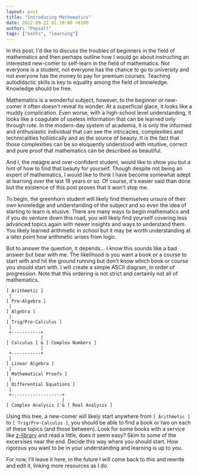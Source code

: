 ```yaml
---
layout: post
title: "Introducing Mathematics"
date: 2022-09-22 01:10:00 +0100
author: "Pepsalt"
tags: ["maths", "learning"]
---
```

In this post, I'd like to discuss the troubles of beginners in the field of mathematics and then perhaps outline how I would go about instructing an interested new-comer to self-learn in the field of mathematics. Not everyone is a student, not everyone has the chance to go to university and not everyone has the money to pay for premium courses. Teaching autodidactic skills is key to equality among the field of knowledge. Knowledge should be free.

Mathematics is a wonderful subject, however, to the beginner or new-comer it often doesn't reveal its wonder. At a superficial glace, it looks like a muddy complication. Even worse, with a high-school level understanding, it looks like a coagulate of useless information that can be learned only through rote. In the modern-day system of academia, it is only the informed and enthusiastic individual that can see the intricacies, complexities and technicalities hollistically and as the source of beauty. It is the fact that those complexities can be so eloquently understood with intuitive, correct and pure proof that mathematics can be described as beautiful.

And I, the meagre and over-confident student, would like to show you but a hint of how to find that beauty for yourself. Though despite not being an expert of mathematics, I would like to think I have become somewhat adept at learning over the last 18 years or so. Of course, it's easier said than done but the existence of this post proves that it won't stop me.

To begin, the greenhorn student will likely find themselves unsure of their own knowledge and understanding of the subject and so even the idea of starting to learn is elusive. There are many ways to begin mathematics and if you do venture down this road, you will likely find yourself covering less advanced topics again with newer insights and ways to understand them. You likely learned arithmetic in school but it may be worth understanding at a later point how arithmetic arises from logic.

But to answer the question, it depends... I know this sounds like a bad answer but bear with me. The likelihood is you want a book or a course to start with and hit the ground running but don't know which book or course you should start with. I will create a simple ASCII diagram, in order of progression. Note that this ordering is not strict and certainly not all of mathematics. 
```
[ Arithmetic ]
 |
[ Pre-Algebra ]
 |
[ Algebra ]
 | 
[ Trig/Pre-Calculus ]
 |
 +-----------+ 
             |
[ Calculus ] & [ Complex Numbers ]
             |
 +-----------+
 |
[ Linear Algebra ]
 |
[ Mathematical Proofs ]
 |
[ Differential Equations ]
 |
 +-------------------+
                     |
[ Complex Analysis ] & [ Real Analysis ]  
```
Using this tree, a new-comer will likely start anywhere from `[ Arithmetic ]` to `[ Trig/Pre-Calculus ]`, you should be able to find a book or two on each of these topics (and those between). Look for some books with a service like [z-library](https://z-lib.org/) and read a little, does it seem easy? Skim to some of the excersises near the end. Decide this way where you should start. How rigorous you want to be in your understanding and learning is up to you.

For now, I'll leave it here, in the future I will come back to this and rewrite and edit it, linking more resources as I do.